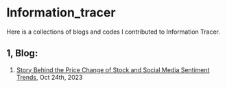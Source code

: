 # Information_tracer
Here is a collections of blogs and codes I contributed to Information Tracer. 

## 1, Blog: 
1. [Story Behind the Price Change of Stock and Social Media Sentiment Trends]([https://github.com/fahygao/Finance-related-functions/blob/main/blpapi-developers-guide-1.38.pdf](https://htmlpreview.github.io/?https://github.com/fahygao/Information_tracer/blob/main/monitor-election-misinformation.html)https://htmlpreview.github.io/?https://github.com/fahygao/Information_tracer/blob/main/monitor-election-misinformation.html), Oct 24th, 2023
